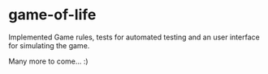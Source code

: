 # game-of-life
Implemented Game rules, tests for automated testing and an user interface for simulating the game.

Many more to come... :)
